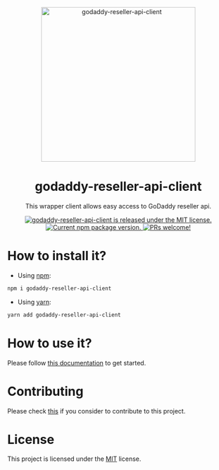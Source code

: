 <p align="center">
<img src="https://user-images.githubusercontent.com/48713070/135927472-b0a35952-295b-410d-8022-a24533483854.png" width="350" height="350" alt="godaddy-reseller-api-client" />
</p>
<h1 align="center">godaddy-reseller-api-client</h1>
<p align="center">This wrapper client allows easy access to GoDaddy reseller api.</p>

<p align="center">
  <a href="https://github.com/Omar-Belghaouti/godaddy-reseller-api-client/blob/main/LICENSE">
    <img src="https://img.shields.io/badge/license-MIT-blue.svg" alt="godaddy-reseller-api-client is released under the MIT license." />
  </a>
  <a href="https://www.npmjs.com/package/godaddy-reseller-api-client">
    <img src="https://img.shields.io/npm/v/godaddy-reseller-api-client?color=e80441&label=godaddy-reseller-api-client" alt="Current npm package version." />
  </a>
  <a href="https://github.com/Omar-Belghaouti/godaddy-reseller-api-client/blob/main/CONTRIBUTING.md">
    <img src="https://img.shields.io/badge/PRs-welcome-brightgreen.svg" alt="PRs welcome!" />
  </a>
</p>

# How to install it?

- Using [npm](https://www.npmjs.com/):

```sh
npm i godaddy-reseller-api-client
```

- Using [yarn](https://yarnpkg.com/):

```sh
yarn add godaddy-reseller-api-client
```

# How to use it?

Please follow [this documentation](./docs/DOCS.md) to get started.

# Contributing

Please check [this](./CONTRIBUTING.md) if you consider to contribute to this project.

# License

This project is licensed under the [MIT](./LICENSE) license.
